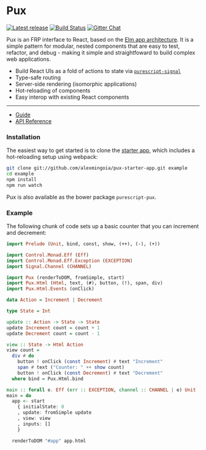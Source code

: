 # Pux

[![Latest release](https://img.shields.io/bower/v/purescript-pux.svg)](https://github.com/alexmingoia/purescript-pux/releases)
[![Build Status](https://travis-ci.org/alexmingoia/purescript-pux.svg?branch=master)](https://travis-ci.org/alexmingoia/purescript-pux)
[![Gitter Chat](https://img.shields.io/gitter/room/gitterHQ/gitter.svg)](https://gitter.im/alexmingoia/purescript-pux)

Pux is an FRP interface to React, based on the [Elm app
architecture](https://github.com/evancz/elm-architecture-tutorial). It is a
simple pattern for modular, nested components that are easy to test, refactor,
and debug - making it simple and straightfoward to build complex web
applications.

- Build React UIs as a fold of actions to state via
  [`purescript-signal`](https://github.com/bodil/purescript-signal/)
- Type-safe routing
- Server-side rendering (isomorphic applications)
- Hot-reloading of components
- Easy interop with existing React components

---

- [Guide](http://alexmingoia.github.io/purescript-pux)
- [API Reference](http://alexmingoia.github.io/purescript-pux/docs/API/Pux.html)

### Installation

The easiest way to get started is to clone the
[starter app](http://github.com/alexmingoia/pux-starter-app),
which includes a hot-reloading setup using webpack:

```sh
git clone git://github.com/alexmingoia/pux-starter-app.git example
cd example
npm install
npm run watch
```

Pux is also available as the bower package `purescript-pux`.

### Example

The following chunk of code sets up a basic counter that you can increment and
decrement:

```purescript
import Prelude (Unit, bind, const, show, (++), (-), (+))

import Control.Monad.Eff (Eff)
import Control.Monad.Eff.Exception (EXCEPTION)
import Signal.Channel (CHANNEL)

import Pux (renderToDOM, fromSimple, start)
import Pux.Html (Html, text, (#), button, (!), span, div)
import Pux.Html.Events (onClick)

data Action = Increment | Decrement

type State = Int

update :: Action -> State -> State
update Increment count = count + 1
update Decrement count = count - 1

view :: State -> Html Action
view count =
  div # do
    button ! onClick (const Increment) # text "Increment"
    span # text ("Counter: " ++ show count)
    button ! onClick (const Decrement) # text "Decrement"
  where bind = Pux.Html.bind

main :: forall e. Eff (err :: EXCEPTION, channel :: CHANNEL | e) Unit
main = do
  app <- start
    { initialState: 0
    , update: fromSimple update
    , view: view
    , inputs: []
    }

  renderToDOM "#app" app.html
```
